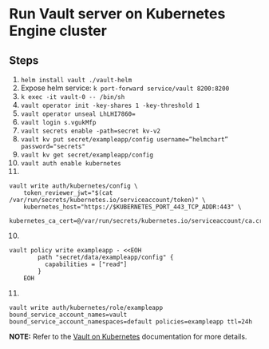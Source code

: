 # Run Vault server on Kubernetes Engine cluster

## Steps

1. ```helm install vault ./vault-helm```
2. Expose helm service:
```k port-forward service/vault 8200:8200```
3. ```k exec -it vault-0 -- /bin/sh```
4. ```vault operator init -key-shares 1 -key-threshold 1```
5. ```vault operator unseal LhLHI7860=```
6. ```vault login s.vgukMfp```
7. ```vault secrets enable -path=secret kv-v2```
8. ```vault kv put secret/exampleapp/config username=“helmchart” password="secrets"```
9. ```vault kv get secret/exampleapp/config```
10. ```vault auth enable kubernetes```
11. 
```
vault write auth/kubernetes/config \
    token_reviewer_jwt="$(cat /var/run/secrets/kubernetes.io/serviceaccount/token)" \
    kubernetes_host="https://$KUBERNETES_PORT_443_TCP_ADDR:443" \
    kubernetes_ca_cert=@/var/run/secrets/kubernetes.io/serviceaccount/ca.crt
```
10. 
```
vault policy write exampleapp - <<EOH
		path "secret/data/exampleapp/config" {
		  capabilities = ["read"]
		}
	EOH
```
11. 
```
vault write auth/kubernetes/role/exampleapp bound_service_account_names=vault bound_service_account_namespaces=default policies=exampleapp ttl=24h
```

**NOTE:** Refer to the [Vault on Kubernetes](https://learn.hashicorp.com/vault/getting-started-k8s/k8s-intro) documentation for more details.
